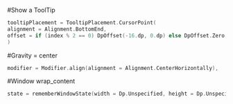 #Show a ToolTip

```kotlin
tooltipPlacement = TooltipPlacement.CursorPoint(
alignment = Alignment.BottomEnd,
offset = if (index % 2 == 0) DpOffset(-16.dp, 0.dp) else DpOffset.Zero // tooltip offset
)
```

#Gravity = center
```kotlin
modifier = Modifier.align(alignment = Alignment.CenterHorizontally),
```

#Window wrap_content
```kotlin
state = rememberWindowState(width = Dp.Unspecified, height = Dp.Unspecified),
```